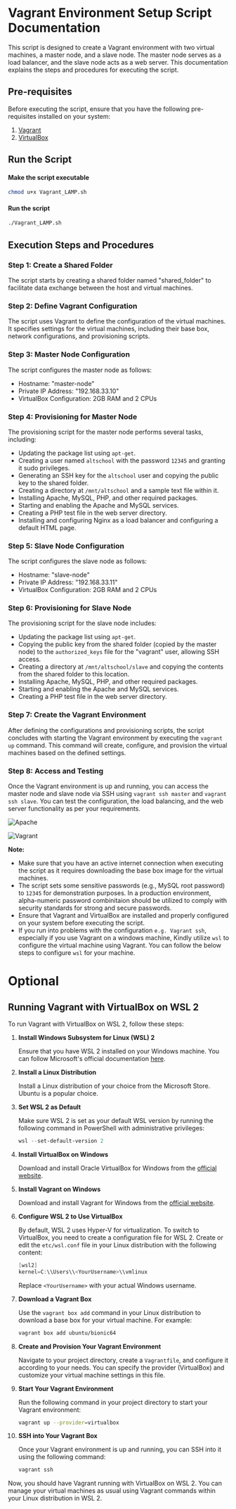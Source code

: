 # Vagrant Environment Setup Script Documentation

This script is designed to create a Vagrant environment with two virtual machines, a master node, and a slave node. The master node serves as a load balancer, and the slave node acts as a web server. This documentation explains the steps and procedures for executing the script.

## Pre-requisites

Before executing the script, ensure that you have the following pre-requisites installed on your system:

1. [Vagrant](https://www.vagrantup.com/)
2. [VirtualBox](https://www.virtualbox.org/)

## Run the Script

#### Make the script executable
```bash
chmod u+x Vagrant_LAMP.sh
```

#### Run the script
```bash
./Vagrant_LAMP.sh
```

## Execution Steps and Procedures

### Step 1: Create a Shared Folder

The script starts by creating a shared folder named "shared_folder" to facilitate data exchange between the host and virtual machines.

### Step 2: Define Vagrant Configuration

The script uses Vagrant to define the configuration of the virtual machines. It specifies settings for the virtual machines, including their base box, network configurations, and provisioning scripts.

### Step 3: Master Node Configuration

The script configures the master node as follows:

- Hostname: "master-node"
- Private IP Address: "192.168.33.10"
- VirtualBox Configuration: 2GB RAM and 2 CPUs

### Step 4: Provisioning for Master Node

The provisioning script for the master node performs several tasks, including:

- Updating the package list using `apt-get`.
- Creating a user named ``altschool`` with the password ``12345`` and granting it sudo privileges.
- Generating an SSH key for the ``altschool`` user and copying the public key to the shared folder.
- Creating a directory at `/mnt/altschool` and a sample text file within it.
- Installing Apache, MySQL, PHP, and other required packages.
- Starting and enabling the Apache and MySQL services.
- Creating a PHP test file in the web server directory.
- Installing and configuring Nginx as a load balancer and configuring a default HTML page.

### Step 5: Slave Node Configuration

The script configures the slave node as follows:

- Hostname: "slave-node"
- Private IP Address: "192.168.33.11"
- VirtualBox Configuration: 2GB RAM and 2 CPUs

### Step 6: Provisioning for Slave Node

The provisioning script for the slave node includes:

- Updating the package list using `apt-get`.
- Copying the public key from the shared folder (copied by the master node) to the `authorized_keys` file for the "vagrant" user, allowing SSH access.
- Creating a directory at `/mnt/altschool/slave` and copying the contents from the shared folder to this location.
- Installing Apache, MySQL, PHP, and other required packages.
- Starting and enabling the Apache and MySQL services.
- Creating a PHP test file in the web server directory.

### Step 7: Create the Vagrant Environment

After defining the configurations and provisioning scripts, the script concludes with starting the Vagrant environment by executing the `vagrant up` command. This command will create, configure, and provision the virtual machines based on the defined settings.

### Step 8: Access and Testing

Once the Vagrant environment is up and running, you can access the master node and slave node via SSH using `vagrant ssh master` and `vagrant ssh slave`. You can test the configuration, the load balancing, and the web server functionality as per your requirements.

![Apache](assets/Apache%20Confirmation.png)

![Vagrant](assets/Vagrant%20Master-Slave%20Confirmation.png)




**Note:**

- Make sure that you have an active internet connection when executing the script as it requires downloading the base box image for the virtual machines.
- The script sets some sensitive passwords (e.g., MySQL root password) to ``12345`` for demonstration purposes. In a production environment, alpha-numeric password combinitaion should be utilized to comply with security standards for strong and secure passwords.
- Ensure that Vagrant and VirtualBox are installed and properly configured on your system before executing the script.
- If you run into problems with the configuration ``e.g. Vagrant ssh``, especially if you use Vagrant on a windows machine, Kindly utilize ``wsl`` to configure the virtual machine using Vagrant. You can follow the below steps to configure ``wsl`` for your machine.





# Optional

## Running Vagrant with VirtualBox on WSL 2

To run Vagrant with VirtualBox on WSL 2, follow these steps:

1. **Install Windows Subsystem for Linux (WSL) 2**

    Ensure that you have WSL 2 installed on your Windows machine. You can follow Microsoft's official documentation [here](https://docs.microsoft.com/en-us/windows/wsl/install-wsl2).

2. **Install a Linux Distribution**

    Install a Linux distribution of your choice from the Microsoft Store. Ubuntu is a popular choice.

3. **Set WSL 2 as Default**

    Make sure WSL 2 is set as your default WSL version by running the following command in PowerShell with administrative privileges:

    ```Powershell
    wsl --set-default-version 2
    ```

4. **Install VirtualBox on Windows**

    Download and install Oracle VirtualBox for Windows from the [official website](https://www.virtualbox.org/wiki/Downloads).

5. **Install Vagrant on Windows**

    Download and install Vagrant for Windows from the [official website](https://www.vagrantup.com/downloads).

6. **Configure WSL 2 to Use VirtualBox**

    By default, WSL 2 uses Hyper-V for virtualization. To switch to VirtualBox, you need to create a configuration file for WSL 2. Create or edit the `etc/wsl.conf` file in your Linux distribution with the following content:

    ```powershell
    [wsl2]
    kernel=C:\\Users\\<YourUsername>\\vmlinux
    ```
    
    Replace `<YourUsername>` with your actual Windows username.

7. **Download a Vagrant Box**

    Use the `vagrant box add` command in your Linux distribution to download a base box for your virtual machine. For example:
    
    ```bash
    vagrant box add ubuntu/bionic64
    ```
    

8. **Create and Provision Your Vagrant Environment**

    Navigate to your project directory, create a `Vagrantfile`, and configure it according to your needs. You can specify the provider (VirtualBox) and customize your virtual machine settings in this file.

9. **Start Your Vagrant Environment**

    Run the following command in your project directory to start your Vagrant environment:

    ```bash
    vagrant up --provider=virtualbox
    ```
    

10. **SSH into Your Vagrant Box**

    Once your Vagrant environment is up and running, you can SSH into it using the following command:

    ```bash
    vagrant ssh
    ```
    
Now, you should have Vagrant running with VirtualBox on WSL 2. You can manage your virtual machines as usual using Vagrant commands within your Linux distribution in WSL 2.